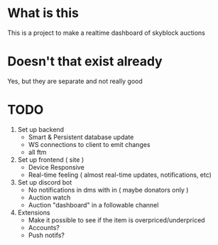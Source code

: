 # What is this
This is a project to make a realtime dashboard of skyblock auctions
# Doesn't that exist already
Yes, but they are separate and not really good
# TODO
1. Set up backend
    - Smart & Persistent database update
    - WS connections to client to emit changes
    - all ftm
2. Set up frontend ( site )
    - Device Responsive
    - Real-time feeling ( almost real-time updates, notifications, etc)
3. Set up discord bot
    - No notifications in dms with in ( maybe donators only )
    - Auction watch
    - Auction "dashboard" in a followable channel
4. Extensions
    - Make it possible to see if the item is overpriced/underpriced
    - Accounts?
    - Push notifs?
    